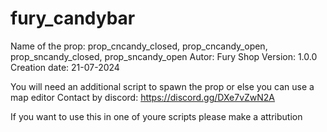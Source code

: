 # fury_candybar
Name of the prop: prop_cncandy_closed, prop_cncandy_open, prop_sncandy_closed, prop_sncandy_open
Autor: Fury Shop
Version: 1.0.0
Creation date: 21-07-2024

You will need an additional script to spawn the prop or else you can use a map editor 
Contact by discord: https://discord.gg/DXe7vZwN2A


If you want to use this in one of youre scripts please make a attribution
